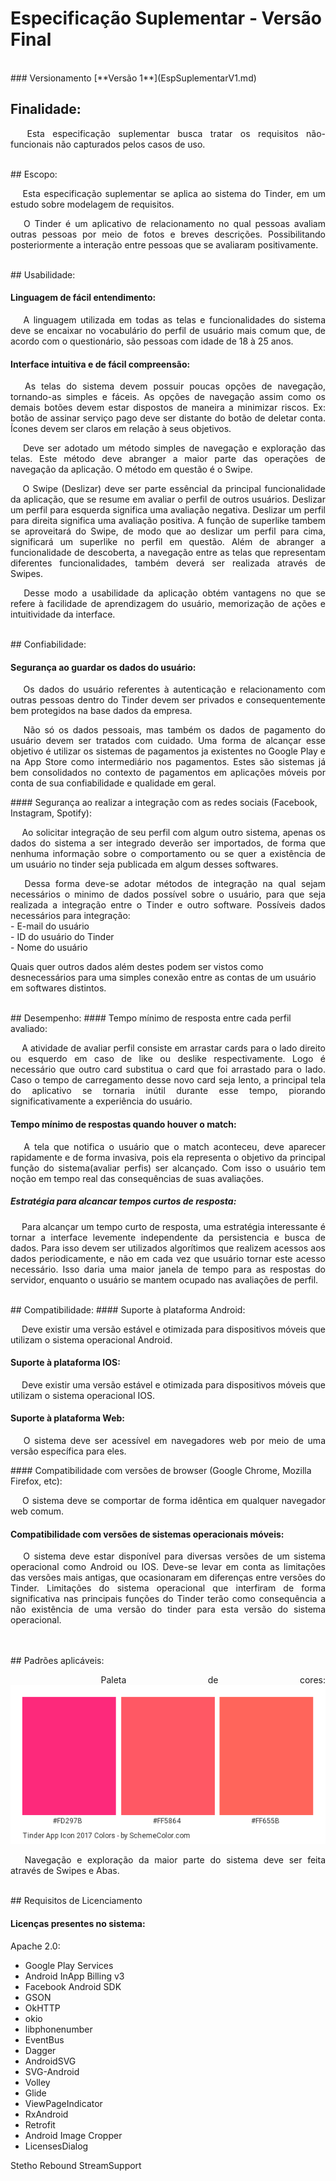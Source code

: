 # Especificação Suplementar - Versão Final
<br />
### Versionamento
[**Versão 1**](EspSuplementarV1.md)

<br />

## Finalidade:
<p align="justify">&emsp;
Esta especificação suplementar busca tratar os requisitos não-funcionais não capturados pelos casos de uso.
</p>

<br />
## Escopo:
<p align="justify">&emsp;
Esta especificação suplementar se aplica ao sistema do Tinder, em um estudo sobre modelagem de requisitos.
</p>
<p align="justify">&emsp;
O Tinder é um aplicativo de relacionamento no qual pessoas avaliam outras pessoas por meio de fotos e breves descrições. Possibilitando posteriormente a interação entre pessoas que se avaliaram positivamente.
</p>

<br />
## Usabilidade:

#### Linguagem de fácil entendimento:
<p align="justify">&emsp;
A linguagem utilizada em todas as telas e funcionalidades do sistema deve se encaixar no vocabulário do perfil de usuário mais comum que, de acordo com o questionário, são pessoas com idade de 18 à 25 anos.
</p>

#### Interface intuitiva e de fácil compreensão:
<p align="justify">&emsp;
As telas do sistema devem possuir poucas opções de navegação, tornando-as simples e fáceis. As opções de navegação assim como os demais botões devem estar dispostos de maneira a minimizar riscos. Ex: botão de assinar serviço pago deve ser distante do botão de deletar conta.
Ícones devem ser claros em relação à seus objetivos.
</p>

<p align="justify">&emsp;
Deve ser adotado um método simples de navegação e exploração das telas. Este método deve abranger a maior parte das operações de navegação da aplicação. O método em questão é o Swipe.
</p>

<p align="justify">&emsp;
O Swipe (Deslizar) deve ser parte essêncial da principal funcionalidade da aplicação, que se resume em avaliar o perfil de outros usuários.  
Deslizar um perfil para esquerda significa uma avaliação negativa.
Deslizar um perfil para direita significa uma avaliação positiva.
A função de superlike tambem se aproveitará do Swipe, de modo que ao deslizar um perfil para cima, significará um superlike no perfil em questão.  
Além de abranger a funcionalidade de descoberta, a navegação entre as telas que representam diferentes funcionalidades, também deverá ser realizada através de Swipes.
</p>

<p align="justify">&emsp;
Desse modo a usabilidade da aplicação obtém vantagens no que se refere à facilidade de aprendizagem do usuário, memorização de ações e intuitividade da interface.
</p>


<br />
## Confiabilidade:

#### Segurança ao guardar os dados do usuário:
<p align="justify">&emsp;
Os dados do usuário referentes à autenticação e relacionamento com outras pessoas dentro do Tinder devem ser privados e consequentemente bem protegidos na base dados da empresa.
</p>
<p align="justify">&emsp;
Não só os dados pessoais, mas também os dados de pagamento do usuário devem ser tratados com cuidado. Uma forma de alcançar esse objetivo é utilizar os sistemas de pagamentos ja existentes no Google Play e na App Store como intermediário nos pagamentos. Estes são sistemas já bem consolidados no contexto de pagamentos em aplicações móveis por conta de sua confiabilidade e qualidade em geral.
</p>
#### Segurança ao realizar a integração com as redes sociais (Facebook, Instagram, Spotify):
<p align="justify">&emsp;
Ao solicitar integração de seu perfil com algum outro sistema, apenas os dados do sistema a ser integrado deverão ser importados, de forma que nenhuma informação sobre o comportamento ou se quer a existência de um usuário no tinder seja publicada em algum desses softwares.
</p>

<p align="justify">&emsp;
Dessa forma deve-se adotar métodos de integração na qual sejam necessários o minimo de dados possível sobre o usuário, para que seja realizada a integração entre o Tinder e outro software.
Possíveis dados necessários para integração:</br>
- E-mail do usuário</br>
- ID do usuário do Tinder</br>
- Nome do usuário</br>

Quais quer outros dados além destes podem ser vistos como desnecessários para uma simples conexão entre as contas de um usuário em softwares distintos.
</p>

<br />
## Desempenho:
#### Tempo mínimo de resposta entre cada perfil avaliado:
<p align="justify">&emsp;
A atividade de avaliar perfil consiste em arrastar cards para o lado direito ou esquerdo em caso de like ou deslike respectivamente. Logo é necessário que outro card substitua o card que foi arrastado para o lado. Caso o tempo de carregamento desse novo card seja lento, a principal tela do aplicativo se tornaria inútil durante esse tempo, piorando significativamente a experiência do usuário.
</p>

#### Tempo mínimo de respostas quando houver o match:
<p align="justify">&emsp;
A tela que notifica o usuário que o match aconteceu, deve aparecer rapidamente e de forma invasiva, pois ela representa o objetivo da principal função do sistema(avaliar perfis) ser alcançado. Com isso o usuário tem noção em tempo real das consequências de suas avaliações.
</p>

##### Estratégia para alcancar tempos curtos de resposta:
<p align="justify">&emsp;
Para alcançar um tempo curto de resposta, uma estratégia interessante é tornar a interface levemente independente da persistencia e busca de dados. Para isso devem ser utilizados algorítimos que realizem acessos aos dados periodicamente, e não em cada vez que usuário tornar este acesso necessário. Isso daria uma maior janela de tempo para as respostas do servidor, enquanto o usuário se mantem ocupado nas avaliações de perfil.
</p>

<br />
## Compatibilidade:
#### Suporte à plataforma Android:
<p align="justify">&emsp;
Deve existir uma versão estável e otimizada para dispositivos móveis que utilizam o sistema operacional Android.
</p>

#### Suporte à plataforma IOS:
<p align="justify">&emsp;
Deve existir uma versão estável e otimizada para dispositivos móveis que utilizam o sistema operacional IOS.
</p>

#### Suporte à plataforma Web:
<p align="justify">&emsp;
O sistema deve ser acessível em navegadores web por meio de uma versão específica para eles.
</p>
#### Compatibilidade com versões de browser (Google Chrome, Mozilla Firefox, etc):
<p align="justify">&emsp;
O sistema deve se comportar de forma idêntica em qualquer navegador web comum.
</p>

#### Compatibilidade com versões de sistemas operacionais móveis:
<p align="justify">&emsp;
O sistema deve estar disponível para diversas versões de um sistema operacional como Android ou IOS. Deve-se levar em conta as limitações das versões mais antigas, que ocasionaram em diferenças entre versões do Tinder. Limitações do sistema operacional que interfiram de forma significativa nas principais funções do Tinder terão como consequência a não existência de uma versão do tinder para esta versão do sistema operacional.
</p>

<br />

<br />
## Padrões aplicáveis:
<p align="justify">&emsp;
Paleta de cores:
<img src="../../img/tinderColors.png">
</p>
<p align="justify">&emsp;
Navegação e exploração da maior parte do sistema deve ser feita através de Swipes e Abas.
</p>

<br />
## Requisitos de Licenciamento

#### Licenças presentes no sistema:
Apache 2.0:
- Google Play Services
- Android InApp Billing v3
- Facebook Android SDK
- GSON
- OkHTTP
- okio
- libphonenumber
- EventBus
- Dagger
- AndroidSVG
- SVG-Android
- Volley
- Glide
- ViewPageIndicator
- RxAndroid
- Retrofit
- Android Image Cropper
- LicensesDialog

Stetho
Rebound
StreamSupport

